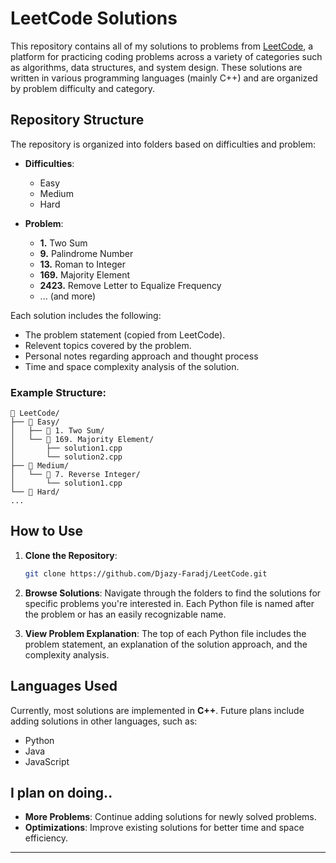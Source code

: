 # LeetCode Solutions

This repository contains all of my solutions to problems from [LeetCode](https://leetcode.com/), a platform for practicing coding problems across a variety of categories such as algorithms, data structures, and system design. These solutions are written in various programming languages (mainly C++) and are organized by problem difficulty and category.

## Repository Structure
The repository is organized into folders based on difficulties and problem:
- **Difficulties**:
  - Easy
  - Medium
  - Hard

- **Problem**:
  - **1.** Two Sum
  - **9.** Palindrome Number
  - **13.** Roman to Integer
  - **169.** Majority Element
  - **2423.** Remove Letter to Equalize Frequency
  - ... (and more)


Each solution includes the following:
- The problem statement (copied from LeetCode).
- Relevent topics covered by the problem.
- Personal notes regarding approach and thought process
- Time and space complexity analysis of the solution.

### Example Structure:
```
📂 LeetCode/
├── 📁 Easy/
│   ├── 📁 1. Two Sum/
│   └── 📁 169. Majority Element/
│       ├── solution1.cpp
│       └── solution2.cpp
├── 📁 Medium/
│   └── 📁 7. Reverse Integer/
│       └── solution1.cpp
└── 📁 Hard/
...
```

## How to Use

1. **Clone the Repository**:
   ```bash
   git clone https://github.com/Djazy-Faradj/LeetCode.git
   ```

2. **Browse Solutions**:
   Navigate through the folders to find the solutions for specific problems you're interested in. Each Python file is named after the problem or has an easily recognizable name.

3. **View Problem Explanation**:
   The top of each Python file includes the problem statement, an explanation of the solution approach, and the complexity analysis.

## Languages Used
Currently, most solutions are implemented in **C++**. Future plans include adding solutions in other languages, such as:
- Python
- Java
- JavaScript

## I plan on doing..
- **More Problems**: Continue adding solutions for newly solved problems.
- **Optimizations**: Improve existing solutions for better time and space efficiency.

---
